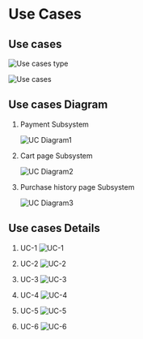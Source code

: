 # Use Cases

## Use cases
![Use cases type](https://github.com/idealization/software-engineering/blob/main/Use_Cases/2.Payment_System/image/Use%20case%20type.jpg?raw=true)

![Use cases](https://github.com/idealization/software-engineering/blob/main/Use_Cases/2.Payment_System/image/Use%20Cases.jpg?raw=true)


## Use cases Diagram
1. Payment Subsystem

   ![UC Diagram1](https://github.com/idealization/software-engineering/blob/main/Use_Cases/2.Payment_System/image/UC%20Diagram1.png?raw=true)

2. Cart page Subsystem

   ![UC Diagram2](https://github.com/idealization/software-engineering/blob/main/Use_Cases/2.Payment_System/image/UC%20Diagram2.png?raw=true)

3. Purchase history page Subsystem

   ![UC Diagram3](https://github.com/idealization/software-engineering/blob/main/Use_Cases/2.Payment_System/image/UC%20Diagram3.png?raw=true)


## Use cases Details
1. UC-1
	![UC-1](https://github.com/idealization/software-engineering/blob/main/Use_Cases/2.Payment_System/image/UC-1.png?raw=true)
	
2. UC-2
	![UC-2](https://github.com/idealization/software-engineering/blob/main/Use_Cases/2.Payment_System/image/UC-2.png?raw=true)
	
3. UC-3
	![UC-3](https://github.com/idealization/software-engineering/blob/main/Use_Cases/2.Payment_System/image/UC-3.png?raw=true)
	
4. UC-4
	![UC-4](https://github.com/idealization/software-engineering/blob/main/Use_Cases/2.Payment_System/image/UC-4.jpg?raw=true)
	
5. UC-5
	![UC-5](https://github.com/idealization/software-engineering/blob/main/Use_Cases/2.Payment_System/image/UC-5.jpg?raw=true)
	
6. UC-6
	![UC-6](https://github.com/idealization/software-engineering/blob/main/Use_Cases/2.Payment_System/image/UC-6.jpg?raw=true)
